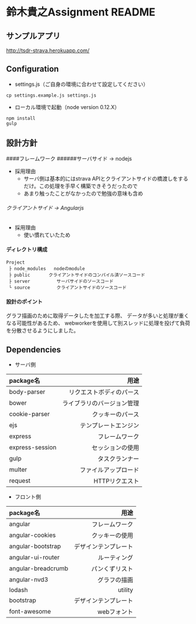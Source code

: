 # 鈴木貴之Assignment README

## サンプルアプリ
http://tsdr-strava.herokuapp.com/

## Configuration

* settings.js（ご自身の環境に合わせて設定してください）

```
cp settings.example.js settings.js
```

* ローカル環境で起動（node version 0.12.X）

```
npm install
gulp
```

## 設計方針
####フレームワーク
######サーバサイド → nodejs
* 採用理由 
	* サーバ側は基本的にはstrava APIとクライアントサイドの橋渡しをするだけ。この処理を手早く構築できそうだったので
	* あまり触ったことがなかったので勉強の意味も含め


###### クライアントサイド → Angularjs
* 採用理由 
	* 使い慣れていたため

#### ディレクトリ構成

```
Project
 ├ node_modules   nodeのmodule
 ├ public       クライアントサイドのコンパイル済ソースコード
 ├ server          サーバサイドのソースコード
 └ source          クライアントサイドのソースコード
```

#### 設計のポイント
グラフ描画のために取得データしたを加工する際、
データが多いと処理が重くなる可能性があるため、
webworkerを使用して別スレッドに処理を投げて負荷を分散させるようにしました。


## Dependencies

* サーバ側

 
| package名 | 用途 |
|:-----------|------------:|
| body-parser		|リクエストボディのパース|
| bower     		|ライブラリのバージョン管理|
| cookie-parser	|クッキーのパース|
| ejs       		|テンプレートエンジン|
| express    		|フレームワーク|
| express-session |セッションの使用|
| gulp    			|タスクランナー|
| multer    		|ファイルアップロード|
| request    		|HTTPリクエスト|

* フロント側

| package名 | 用途 |
|:-----------|------------:|
| angular				|フレームワーク|
| angular-cookies		|クッキーの使用|
| angular-bootstrap	|デザインテンプレート|
| angular-ui-router  	|ルーティング|
| angular-breadcrumb	|パンくずリスト|
| angular-nvd3 		|グラフの描画|
| lodash    			|utility|
| bootstrap    		|デザインテンプレート|
| font-awesome    	|webフォント|




